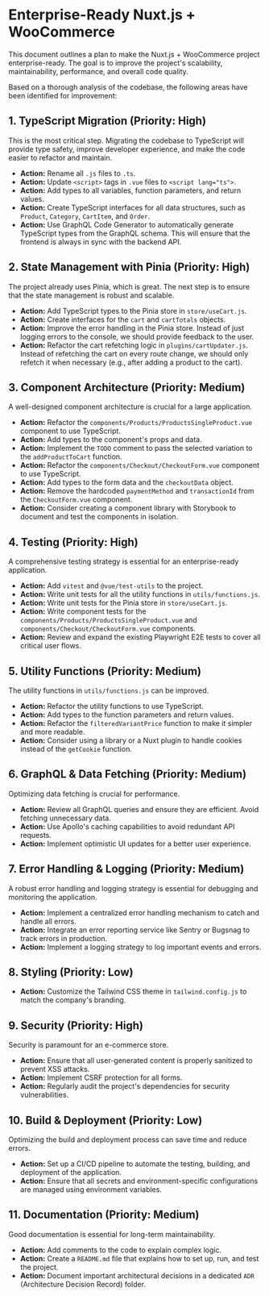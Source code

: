 # Enterprise-Ready Nuxt.js + WooCommerce

This document outlines a plan to make the Nuxt.js + WooCommerce project enterprise-ready. The goal is to improve the project's scalability, maintainability, performance, and overall code quality.

Based on a thorough analysis of the codebase, the following areas have been identified for improvement:

## 1. TypeScript Migration (Priority: High)

This is the most critical step. Migrating the codebase to TypeScript will provide type safety, improve developer experience, and make the code easier to refactor and maintain.

*   **Action:** Rename all `.js` files to `.ts`.
*   **Action:** Update `<script>` tags in `.vue` files to `<script lang="ts">`.
*   **Action:** Add types to all variables, function parameters, and return values.
*   **Action:** Create TypeScript interfaces for all data structures, such as `Product`, `Category`, `CartItem`, and `Order`.
*   **Action:** Use GraphQL Code Generator to automatically generate TypeScript types from the GraphQL schema. This will ensure that the frontend is always in sync with the backend API.

## 2. State Management with Pinia (Priority: High)

The project already uses Pinia, which is great. The next step is to ensure that the state management is robust and scalable.

*   **Action:** Add TypeScript types to the Pinia store in `store/useCart.js`.
*   **Action:** Create interfaces for the `cart` and `cartTotals` objects.
*   **Action:** Improve the error handling in the Pinia store. Instead of just logging errors to the console, we should provide feedback to the user.
*   **Action:** Refactor the cart refetching logic in `plugins/cartUpdater.js`. Instead of refetching the cart on every route change, we should only refetch it when necessary (e.g., after adding a product to the cart).

## 3. Component Architecture (Priority: Medium)

A well-designed component architecture is crucial for a large application.

*   **Action:** Refactor the `components/Products/ProductsSingleProduct.vue` component to use TypeScript.
*   **Action:** Add types to the component's props and data.
*   **Action:** Implement the `TODO` comment to pass the selected variation to the `addProductToCart` function.
*   **Action:** Refactor the `components/Checkout/CheckoutForm.vue` component to use TypeScript.
*   **Action:** Add types to the form data and the `checkoutData` object.
*   **Action:** Remove the hardcoded `paymentMethod` and `transactionId` from the `CheckoutForm.vue` component.
*   **Action:** Consider creating a component library with Storybook to document and test the components in isolation.

## 4. Testing (Priority: High)

A comprehensive testing strategy is essential for an enterprise-ready application.

*   **Action:** Add `vitest` and `@vue/test-utils` to the project.
*   **Action:** Write unit tests for all the utility functions in `utils/functions.js`.
*   **Action:** Write unit tests for the Pinia store in `store/useCart.js`.
*   **Action:** Write component tests for the `components/Products/ProductsSingleProduct.vue` and `components/Checkout/CheckoutForm.vue` components.
*   **Action:** Review and expand the existing Playwright E2E tests to cover all critical user flows.

## 5. Utility Functions (Priority: Medium)

The utility functions in `utils/functions.js` can be improved.

*   **Action:** Refactor the utility functions to use TypeScript.
*   **Action:** Add types to the function parameters and return values.
*   **Action:** Refactor the `filteredVariantPrice` function to make it simpler and more readable.
*   **Action:** Consider using a library or a Nuxt plugin to handle cookies instead of the `getCookie` function.

## 6. GraphQL & Data Fetching (Priority: Medium)

Optimizing data fetching is crucial for performance.

*   **Action:** Review all GraphQL queries and ensure they are efficient. Avoid fetching unnecessary data.
*   **Action:** Use Apollo's caching capabilities to avoid redundant API requests.
*   **Action:** Implement optimistic UI updates for a better user experience.

## 7. Error Handling & Logging (Priority: Medium)

A robust error handling and logging strategy is essential for debugging and monitoring the application.

*   **Action:** Implement a centralized error handling mechanism to catch and handle all errors.
*   **Action:** Integrate an error reporting service like Sentry or Bugsnag to track errors in production.
*   **Action:** Implement a logging strategy to log important events and errors.

## 8. Styling (Priority: Low)

*   **Action:** Customize the Tailwind CSS theme in `tailwind.config.js` to match the company's branding.

## 9. Security (Priority: High)

Security is paramount for an e-commerce store.

*   **Action:** Ensure that all user-generated content is properly sanitized to prevent XSS attacks.
*   **Action:** Implement CSRF protection for all forms.
*   **Action:** Regularly audit the project's dependencies for security vulnerabilities.

## 10. Build & Deployment (Priority: Low)

Optimizing the build and deployment process can save time and reduce errors.

*   **Action:** Set up a CI/CD pipeline to automate the testing, building, and deployment of the application.
*   **Action:** Ensure that all secrets and environment-specific configurations are managed using environment variables.

## 11. Documentation (Priority: Medium)

Good documentation is essential for long-term maintainability.

*   **Action:** Add comments to the code to explain complex logic.
*   **Action:** Create a `README.md` file that explains how to set up, run, and test the project.
*   **Action:** Document important architectural decisions in a dedicated `ADR` (Architecture Decision Record) folder.
